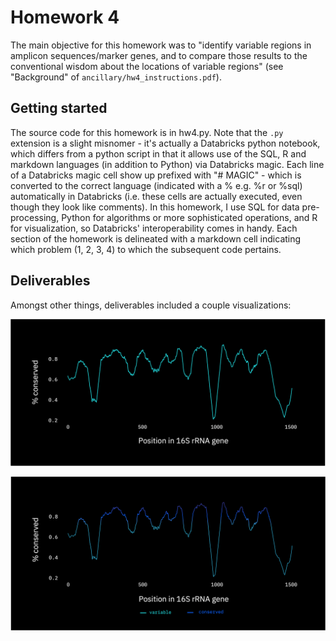 # Homework 4
The main objective for this homework was to "identify variable regions in amplicon sequences/marker genes, and to compare those results to the conventional wisdom about the locations of variable regions" (see "Background" of `ancillary/hw4_instructions.pdf`).

## Getting started
The source code for this homework is in hw4.py. Note that the `.py` extension is a slight misnomer - it's actually a Databricks python notebook, which differs from a python script in that it allows use of the SQL, R and markdown languages (in addition to Python) via Databricks magic. Each line of a Databricks magic cell show up prefixed with "# MAGIC" - which is converted to the correct language (indicated with a % e.g. %r or %sql) automatically in Databricks (i.e. these cells are actually executed, even though they look like comments). In this homework, I use SQL for data pre-processing, Python for algorithms or more sophisticated operations, and R for visualization, so Databricks' interoperability comes in handy. Each section of the homework is delineated with a markdown cell indicating which problem (1, 2, 3, 4) to which the subsequent code pertains.

## Deliverables

Amongst other things, deliverables included a couple visualizations:

![](img/solution-problem-2.png)

![](img/solution-problem-4.png)
